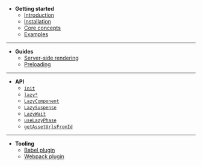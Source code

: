 * <span class="sidebar__heading">**Getting started**</span>
  * [Introduction](/getting-started/introduction)
  * [Installation](/getting-started/installation)
  * [Core concepts](/getting-started/core-concepts)
  * [Examples](/getting-started/examples)
  
---

* <span class="sidebar__heading">**Guides**</span>
  * [Server-side rendering](/guides/server-side-rendering)
  * [Preloading](/guides/preloading)
  
---

* <span class="sidebar__heading">**API**</span>
  * [`init`](/api/init)
  * [`lazy*`](/api/lazy)
  * [`LazyComponent`](/api/lazy-component)
  * [`LazySuspense`](/api/lazy-suspense)
  * [`LazyWait`](/api/lazy-wait)
  * [`useLazyPhase`](/api/use-lazy-phase)
  * [`getAssetUrlsFromId`](/api/get-asset-urls-from-id)
  
---

* <span class="sidebar__heading">**Tooling**</span>
  * [Babel plugin](/tooling/babel-plugin) 
  * [Webpack plugin](/tooling/webpack-plugin) 
